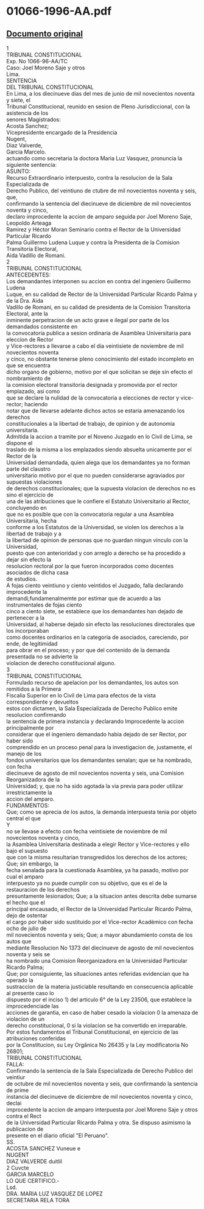
01066-1996-AA.pdf
=================
  
[Documento original](https://tc.gob.pe/jurisprudencia/1997/01066-1996-AA.pdf)  
---  
1  
TRIBUNAL CONSTITUCIONAL  
Exp. No 1066-96-AA/TC  
Caso: Joel Moreno Saje y otros  
Lima.  
SENTENCIA  
DEL TRIBUNAL CONSTITUCIONAL  
En Lima, a los diecinueve dias del mes de junio de mil novecientos noventa y siete, el  
Tribunal Constitucional, reunido en sesion de Pleno Jurisdiccional, con la asistencia de los  
senores Magistrados:  
Acosta Sanchez;  
Vicepresidente encargado de la Presidencia  
Nugent,  
Diaz Valverde,  
Garcia Marcelo.  
actuando como secretaria la doctora Maria Luz Vasquez, pronuncia la siguiente sentencia:  
ASUNTO:  
Recurso Extraordinario interpuesto, contra la resolucion de la Sala Especializada de  
Derecho Publico, del veintiuno de ctubre de mil novecientos noventa y seis, que,  
confirmando la sentencia del diecinueve de diciembre de mil novecientos noventa y cinco,  
declaro improcedente la accion de amparo seguida por Joel Moreno Saje, Leopoldo Arteaga  
Ramirez y Héctor Moran Seminario contra el Rector de la Universidad Particular Ricardo  
Palma Guillermo Ludena Luque y contra la Presidenta de la Comision Transitoria Electoral,  
Aida Vadillo de Romani.  
2  
TRIBUNAL CONSTITUCIONAL  
ANTECEDENTES:  
Los demandantes interponen su accion en contra del ingeniero Guillermo Ludena  
Luque, en su calidad de Rector de la Universidad Particular Ricardo Palma y de la Dra. Aida  
Vadillo de Romani, en su calidad de presidenta de la Comision Transitoria Electoral, ante la  
inminente perpetracion de un acto grave e ilegal por parte de los demandados consistente en  
la convocatoria publica a sesion ordinaria de Asamblea Universitaria para eleccion de Rector  
y Vice-rectores a llevarse a cabo el dia veintisiete de noviembre de mil novecientos noventa  
y cinco, no obstante tenerse pleno conocimiento del estado incompleto en que se encuentra  
dicho organo de gobierno, motivo por el que solicitan se deje sin efecto el nombramiento de  
la comision electoral transitoria designada y promovida por el rector emplazado, asi como  
que se declare la nulidad de la convocatoria a elecciones de rector y vice-rector; haciendo  
notar que de llevarse adelante dichos actos se estaria amenazando los derechos  
constitucionales a la libertad de trabajo, de opinion y de autonomia universitaria.  
Admitida la accion a tramite por el Noveno Juzgado en lo Civil de Lima, se dispone el  
traslado de la misma a los emplazados siendo absuelta unicamente por el Rector de la  
Universidad demandada, quien alega que los demandantes ya no forman parte del claustro  
universitario motivo por el que no pueden considerarse agraviados por supuestas violaciones  
de derechos constitucionales; que la supuesta violacion de derechos no es sino el ejercicio de  
una de las atribuciones que le confiere el Estatuto Universitario al Rector, concluyendo en  
que no es posible que con la convocatoria regular a una Asamblea Universitaria, hecha  
conforme a los Estatutos de la Universidad, se violen los derechos a la libertad de trabajo y a  
la libertad de opinion de personas que no guardan ningun vinculo con la Universidad,  
puesto que con anterioridad y con arreglo a derecho se ha procedido a dejar sin efecto la  
resolucion rectoral por la que fueron incorporados como docentes asociados de dicha casa  
de estudios.  
A fojas ciento veintiuno y ciento veintidos el Juzgado, falla declarando improcedente la  
demandi,fundamenalmemte por estimar que de acuerdo a las instrumentales de fojas ciento  
cinco a ciento siete, se establece que los demandantes han dejado de pertenecer a la  
Universidad, al haberse dejado sin efecto las resoluciones directorales que los incorporaban  
como docentes ordinarios en la categoria de asociados, careciendo, por ende, de legitimidad  
para obrar en el proceso; y por que del contenido de la demanda presentada no se advierte la  
violacion de derecho constitucional alguno.  
3  
TRIBUNAL CONSTITUCIONAL  
Formulado recurso de apelacion por los demandantes, los autos son remitidos a la Primera  
Fiscalia Superior en lo Civil de Lima para efectos de la vista correspondiente y devueltos  
estos con dictamen, la Sala Especializada de Derecho Publico emite resolucion confirmando  
la sentencia de primera instancia y declarando Improcedente la accion principalmente por  
considerar que el ingeniero demandado habia dejado de ser Rector, por haber sido  
comprendido en un proceso penal para la investigacion de, justamente, el manejo de los  
fondos universitarios que los demandantes senalan; que se ha nombrado, con fecha  
diecinueve de agosto de mil novecientos noventa y seis, una Comision Reorganizadora de la  
Universidad; y, que no ha sido agotada la via previa para poder utilizar irrestrictamente la  
accion del amparo.  
FUNDAMENTOS:  
Que; como se aprecia de los autos, la demanda interpuesta tenia por objeto central el que  
Y  
no se llevase a efecto con fecha veintisiete de noviembre de mil novecientos noventa y cinco,  
la Asamblea Universitaria destinada a elegir Rector y Vice-rectores y ello bajo el supuesto  
que con la misma resultarian transgredidos los derechos de los actores; Que; sin embargo, la  
fecha senalada para la cuestionada Asamblea, ya ha pasado, motivo por cual el amparo  
interpuesto ya no puede cumplir con su objetivo, que es el de la restauracion de los derechos  
presuntamente lesionados; Que; a la situacion antes descrita debe sumarse el hecho que el  
principal encausado, el Rector de la Universidad Particular Ricardo Palma, dejo de ostentar  
el cargo por haber sido sustituido por el Vice-rector Académico con fecha ocho de julio de  
mil novecientos noventa y seis; Que; a mayor abundamiento consta de los autos que  
mediante Resolucion No 1373 del diecinueve de agosto de mil novecientos noventa y seis se  
ha nombrado una Comision Reorganizadora en la Universidad Particular Ricardo Palma;  
Que; por consiguiente, las situaciones antes referidas evidencian que ha operado la  
sustraccion de la materia justiciable resultando en consecuencia aplicable al presente caso lo  
dispuesto por el inciso 1) del articulo 6° de la Ley 23506, que establece la improcedenciade las  
acciones de garantia, en caso de haber cesado la violacion 0 la amenaza de violacion de un  
derecho constitucional, 0 si la violacion se ha convertido en irreparable.  
Por estos fundamentos el Tribunal Constitucional, en ejercicio de las atribuciones conferidas  
por la Constitucion, su Ley Orgânica No 26435 y la Ley modificatoria No 26801;  
TRIBUNAL CONSTITUCIONAL  
FALLA:  
Confirmando la sentencia de la Sala Especializada de Derecho Publico del veintiur  
de octubre de mil novecientos noventa y seis, que confirmando la sentencia de prime  
instancia del diecinueve de diciembre de mil novecientos noventa y cinco, declai  
improcedente la accion de amparo interpuesta por Joel Moreno Saje y otros contra el Rect  
de la Universidad Particular Ricardo Palma y otra. Se dispuso asimismo la publicacion de  
presente en el diario oficial "El Peruano".  
SS.  
ACOSTA SANCHEZ Vuneue e  
NUGENT  
DIAZ VALVERDE duitlil  
2 Cuvcte  
GARCIA MARCELO  
LO QUE CERTIFICO.-  
Lsd.  
DRA. MARIA LUZ VASQUEZ DE LOPEZ  
SECRETARIA RELA TORA